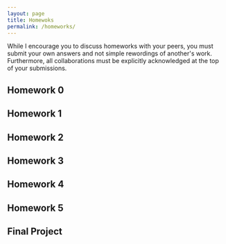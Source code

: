 ```yaml
---
layout: page
title: Homewoks
permalink: /homeworks/
---
```


While I encourage you to discuss homeworks with your peers, you must submit your
own answers and not simple rewordings of another's work. Furthermore, all
collaborations must be explicitly acknowledged at the top of your submissions.

## Homework 0

## Homework 1

## Homework 2

## Homework 3

## Homework 4

## Homework 5

## Final Project

